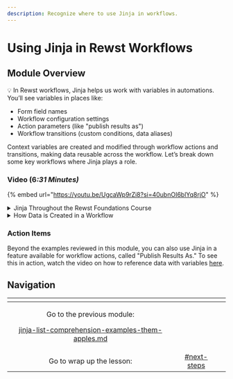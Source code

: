 ```yaml
---
description: Recognize where to use Jinja in workflows.
---
```


# Using Jinja in Rewst Workflows

## Module Overview

:bulb: In Rewst workflows, Jinja helps us work with variables in automations. You’ll see variables in places like:

* Form field names&#x20;
* Workflow configuration settings
* Action parameters (like "publish results as")
* Workflow transitions (custom conditions, data aliases)

Context variables are created and modified through workflow actions and transitions, making data reusable across the workflow. Let’s break down some key workflows where Jinja plays a role.

### Video (&#x36;_:31 Minutes)_

{% embed url="https://youtu.be/UgcaWp9rZi8?si=40ubnOI6blYq8rjO" %}

<details>

<summary>Jinja Throughout the Rewst Foundations Course</summary>

Here are a few examples of how and where you'll use Jinja in other course lessons:

* **Building a Basic Form and Workflow:** Form field names become input variables (e.g., `user_id`, `group_id`, `action`), which are passed into the workflow context for each form submission. If you've already completed this lesson, you've used Jinja by using code in your action parameters: `CTX.group_id` and `CTX.user_id` .
* **Creating an Option Generator Workflow:** You’ll configure output variables like `{{ CTX.group_result }}` for workflow output.
* **Workflow Logic:** Custom conditions use Jinja to check variable attributes, e.g., `{{ Graph }}` transition.
* **Getting Modular with a Sub-Workflow:** Input variables become required parameters when this workflow is used in a "parent workflow."

</details>

<details>

<summary>How Data is Created in a Workflow</summary>

Data is created through workflow actions in two ways:

1. **Action Result:** When the action runs, Rewst gets raw data (e.g., Microsoft Graph API response) stored in the "Result" section.
2. **Data Alias:** If a transition condition is met, data aliases can store results (e.g., success or failure).

Check out this example of a Microsoft Graph List Groups action:

* Data is stored in `group_list` and validated by a data alias called `hooray`in the "on success" transition.
* If the action fails, the data alias `boo`would show in the workflow execution results (as it is added to the "on failure" transition).

**Pro Tip:** Use a data alias to store and modify data as needed. You’ll practice this in the lesson on Creating an Option Generator Workflow.

</details>

### Action Items

Beyond the examples reviewed in this module, you can also use Jinja in a feature available for workflow actions, called "Publish Results As." To see this in action, watch the video on how to reference data with variables [here](https://docs.rewst.help/cluck-university/electives/how-to-reference-data-with-variables).

## Navigation

<table data-card-size="large" data-column-title-hidden data-view="cards" data-full-width="false"><thead><tr><th align="center"></th><th align="center"></th><th data-hidden data-card-target data-type="content-ref"></th></tr></thead><tbody><tr><td align="center"><p>Go to the previous module:</p><p><a data-mention href="jinja-list-comprehension-examples-them-apples.md">jinja-list-comprehension-examples-them-apples.md</a></p></td><td align="center"></td><td></td></tr><tr><td align="center">Go to wrap up the lesson:</td><td align="center"><a data-mention href="./#next-steps">#next-steps</a></td><td></td></tr></tbody></table>

